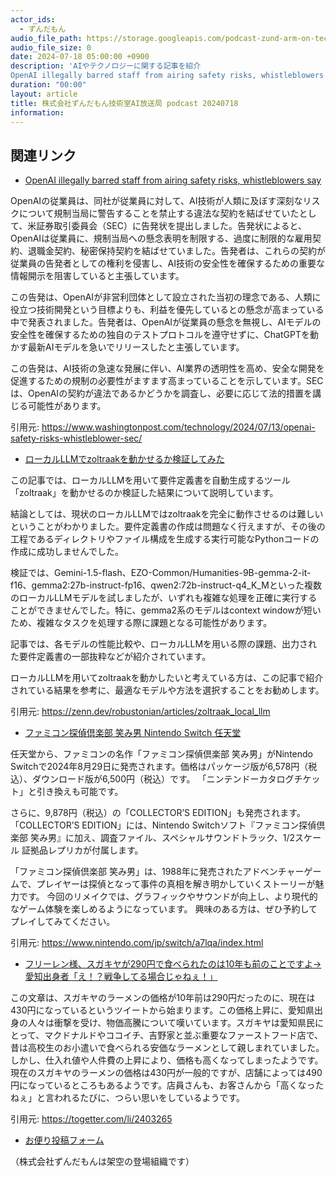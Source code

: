 ```yaml
---
actor_ids:
  - ずんだもん
audio_file_path: https://storage.googleapis.com/podcast-zund-arm-on-tech/audio/株式会社ずんだもん技術室AI放送局_podcast_20240718.mp3
audio_file_size: 0
date: 2024-07-18 05:00:00 +0900
description: 'AIやテクノロジーに関する記事を紹介  
OpenAI illegally barred staff from airing safety risks, whistleblowers say、ローカルLLMでzoltraakを動かせるか検証してみた、ファミコン探偵倶楽部 笑み男  Nintendo Switch  任天堂、フリーレン様、スガキヤが290円で食べられたのは10年も前のことですよ→愛知出身者「え！？戦争してる場合じゃねぇ！」'
duration: "00:00"
layout: article
title: 株式会社ずんだもん技術室AI放送局 podcast 20240718
information: 
---
```


## 関連リンク


- [OpenAI illegally barred staff from airing safety risks, whistleblowers say](https://www.washingtonpost.com/technology/2024/07/13/openai-safety-risks-whistleblower-sec/)  


OpenAIの従業員は、同社が従業員に対して、AI技術が人類に及ぼす深刻なリスクについて規制当局に警告することを禁止する違法な契約を結ばせていたとして、米証券取引委員会（SEC）に告発状を提出しました。告発状によると、OpenAIは従業員に、規制当局への懸念表明を制限する、過度に制限的な雇用契約、退職金契約、秘密保持契約を結ばせていました。告発者は、これらの契約が従業員の告発者としての権利を侵害し、AI技術の安全性を確保するための重要な情報開示を阻害していると主張しています。

この告発は、OpenAIが非営利団体として設立された当初の理念である、人類に役立つ技術開発という目標よりも、利益を優先しているとの懸念が高まっている中で発表されました。告発者は、OpenAIが従業員の懸念を無視し、AIモデルの安全性を確保するための独自のテストプロトコルを遵守せずに、ChatGPTを動かす最新AIモデルを急いでリリースしたと主張しています。

この告発は、AI技術の急速な発展に伴い、AI業界の透明性を高め、安全な開発を促進するための規制の必要性がますます高まっていることを示しています。SECは、OpenAIの契約が違法であるかどうかを調査し、必要に応じて法的措置を講じる可能性があります。 


引用元: https://www.washingtonpost.com/technology/2024/07/13/openai-safety-risks-whistleblower-sec/


- [ローカルLLMでzoltraakを動かせるか検証してみた](https://zenn.dev/robustonian/articles/zoltraak_local_llm)  


この記事では、ローカルLLMを用いて要件定義書を自動生成するツール「zoltraak」を動かせるのか検証した結果について説明しています。

結論としては、現状のローカルLLMではzoltraakを完全に動作させるのは難しいということがわかりました。要件定義書の作成は問題なく行えますが、その後の工程であるディレクトリやファイル構成を生成する実行可能なPythonコードの作成に成功しませんでした。

検証では、Gemini-1.5-flash、EZO-Common/Humanities-9B-gemma-2-it-f16、gemma2:27b-instruct-fp16、qwen2:72b-instruct-q4_K_Mといった複数のローカルLLMモデルを試しましたが、いずれも複雑な処理を正確に実行することができませんでした。特に、gemma2系のモデルはcontext windowが短いため、複雑なタスクを処理する際に課題となる可能性があります。

記事では、各モデルの性能比較や、ローカルLLMを用いる際の課題、出力された要件定義書の一部抜粋などが紹介されています。

ローカルLLMを用いてzoltraakを動かしたいと考えている方は、この記事で紹介されている結果を参考に、最適なモデルや方法を選択することをお勧めします。


引用元: https://zenn.dev/robustonian/articles/zoltraak_local_llm


- [ファミコン探偵倶楽部 笑み男  Nintendo Switch  任天堂](https://www.nintendo.com/jp/switch/a7lqa/index.html)  


任天堂から、ファミコンの名作「ファミコン探偵倶楽部 笑み男」がNintendo Switchで2024年8月29日に発売されます。価格はパッケージ版が6,578円（税込）、ダウンロード版が6,500円（税込）です。
「ニンテンドーカタログチケット」と引き換えも可能です。

さらに、9,878円（税込）の「COLLECTOR’S EDITION」も発売されます。
「COLLECTOR’S EDITION」には、Nintendo Switchソフト『ファミコン探偵倶楽部 笑み男』に加え、調査ファイル、スペシャルサウンドトラック、1/2スケール 証拠品レプリカが付属します。 

「ファミコン探偵倶楽部 笑み男」は、1988年に発売されたアドベンチャーゲームで、プレイヤーは探偵となって事件の真相を解き明かしていくストーリーが魅力です。
今回のリメイクでは、グラフィックやサウンドが向上し、より現代的なゲーム体験を楽しめるようになっています。
興味のある方は、ぜひ予約してプレイしてみてください。 


引用元: https://www.nintendo.com/jp/switch/a7lqa/index.html


- [フリーレン様、スガキヤが290円で食べられたのは10年も前のことですよ→愛知出身者「え！？戦争してる場合じゃねぇ！」](https://togetter.com/li/2403265)  


この文章は、スガキヤのラーメンの価格が10年前は290円だったのに、現在は430円になっているというツイートから始まります。この価格上昇に、愛知県出身の人々は衝撃を受け、物価高騰について嘆いています。スガキヤは愛知県民にとって、マクドナルドやココイチ、吉野家と並ぶ重要なファーストフード店で、昔は高校生のお小遣いで食べられる安価なラーメンとして親しまれていました。しかし、仕入れ値や人件費の上昇により、価格も高くなってしまったようです。現在のスガキヤのラーメンの価格は430円が一般的ですが、店舗によっては490円になっているところもあるようです。店員さんも、お客さんから「高くなったねぇ」と言われるたびに、つらい思いをしているようです。 


引用元: https://togetter.com/li/2403265



- [お便り投稿フォーム](https://forms.gle/ffg4JTfqdiqK62qf9)

（株式会社ずんだもんは架空の登場組織です）
